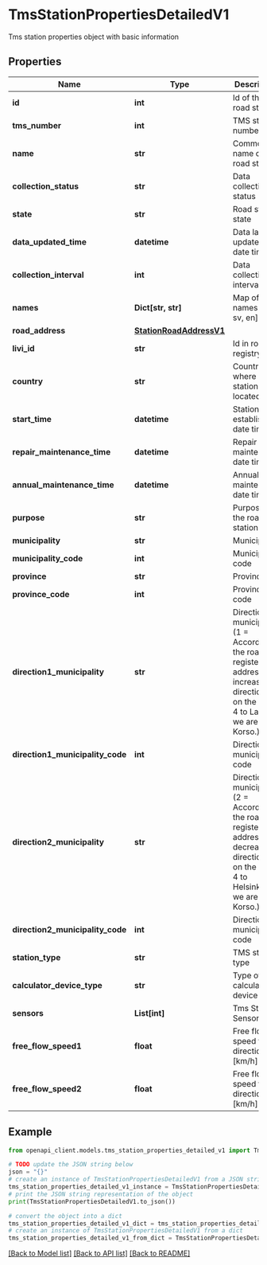 # TmsStationPropertiesDetailedV1

Tms station properties object with basic information

## Properties

Name | Type | Description | Notes
------------ | ------------- | ------------- | -------------
**id** | **int** | Id of the road station | 
**tms_number** | **int** | TMS station number | 
**name** | **str** | Common name of road station | [optional] 
**collection_status** | **str** | Data collection status | [optional] 
**state** | **str** | Road station state | [optional] 
**data_updated_time** | **datetime** | Data last updated date time | [optional] 
**collection_interval** | **int** | Data collection interval [s] | [optional] 
**names** | **Dict[str, str]** | Map of names [fi, sv, en] | [optional] 
**road_address** | [**StationRoadAddressV1**](StationRoadAddressV1.md) |  | [optional] 
**livi_id** | **str** | Id in road registry | [optional] 
**country** | **str** | Country where station is located | [optional] 
**start_time** | **datetime** | Station established date time | [optional] 
**repair_maintenance_time** | **datetime** | Repair maintenance date time | [optional] 
**annual_maintenance_time** | **datetime** | Annual maintenance date time | [optional] 
**purpose** | **str** | Purpose of the road station | [optional] 
**municipality** | **str** | Municipality | [optional] 
**municipality_code** | **int** | Municipality code | [optional] 
**province** | **str** | Province | [optional] 
**province_code** | **int** | Province code | [optional] 
**direction1_municipality** | **str** | Direction 1 municipality (1 &#x3D; According to the road register address increasing direction. I.e. on the road 4 to Lahti, if we are in Korso.) | 
**direction1_municipality_code** | **int** | Direction 1 municipality code | [optional] 
**direction2_municipality** | **str** | Direction 2 municipality (2 &#x3D; According to the road register address decreasing direction. I.e. on the road 4 to Helsinki, if we are in Korso.) | 
**direction2_municipality_code** | **int** | Direction 2 municipality code | [optional] 
**station_type** | **str** | TMS station type | [optional] 
**calculator_device_type** | **str** | Type of calculation device | [optional] 
**sensors** | **List[int]** | Tms Station Sensors ids | [optional] 
**free_flow_speed1** | **float** | Free flow speed to direction 1 [km/h] | [optional] 
**free_flow_speed2** | **float** | Free flow speed to direction 2 [km/h] | [optional] 

## Example

```python
from openapi_client.models.tms_station_properties_detailed_v1 import TmsStationPropertiesDetailedV1

# TODO update the JSON string below
json = "{}"
# create an instance of TmsStationPropertiesDetailedV1 from a JSON string
tms_station_properties_detailed_v1_instance = TmsStationPropertiesDetailedV1.from_json(json)
# print the JSON string representation of the object
print(TmsStationPropertiesDetailedV1.to_json())

# convert the object into a dict
tms_station_properties_detailed_v1_dict = tms_station_properties_detailed_v1_instance.to_dict()
# create an instance of TmsStationPropertiesDetailedV1 from a dict
tms_station_properties_detailed_v1_from_dict = TmsStationPropertiesDetailedV1.from_dict(tms_station_properties_detailed_v1_dict)
```
[[Back to Model list]](../README.md#documentation-for-models) [[Back to API list]](../README.md#documentation-for-api-endpoints) [[Back to README]](../README.md)


